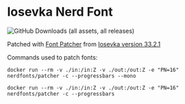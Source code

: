 # Iosevka Nerd Font

![GitHub Downloads (all assets, all releases)](https://img.shields.io/github/downloads/shadowy-pycoder/Iosevka-nerd-font/total)

Patched with [Font Patcher](https://github.com/ryanoasis/nerd-fonts?tab=readme-ov-file#font-patcher) from [Iosevka version 33.2.1](https://github.com/be5invis/Iosevka/releases/tag/v33.2.1)

Commands used to patch fonts:

```shell
docker run --rm -v ./in:/in:Z -v ./out:/out:Z -e "PN=16" nerdfonts/patcher -c --progressbars --mono
```

```shell
docker run --rm -v ./in:/in:Z -v ./out:/out:Z -e "PN=16" nerdfonts/patcher -c --progressbars
```